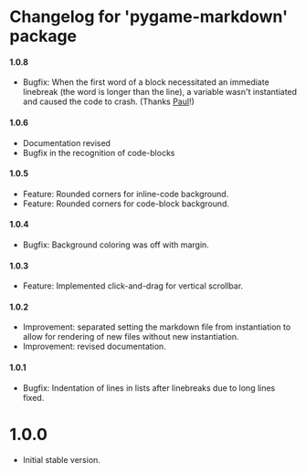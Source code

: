 # Changelog for 'pygame-markdown' package 

#### 1.0.8
- Bugfix: When the first word of a block necessitated an immediate linebreak (the word is longer than the line), 
a variable wasn't instantiated and caused the code to crash. (Thanks [Paul](https://github.com/pmp-p)!)

#### 1.0.6
- Documentation revised
- Bugfix in the recognition of code-blocks

#### 1.0.5
- Feature: Rounded corners for inline-code background.
- Feature: Rounded corners for code-block background.

#### 1.0.4
- Bugfix: Background coloring was off with margin.

#### 1.0.3
- Feature: Implemented click-and-drag for vertical scrollbar.

#### 1.0.2
- Improvement: separated setting the markdown file from instantiation to allow for rendering of new files without new instantiation.
- Improvement: revised documentation.

#### 1.0.1
- Bugfix: Indentation of lines in lists after linebreaks due to long lines fixed.


# 1.0.0
- Initial stable version. 
